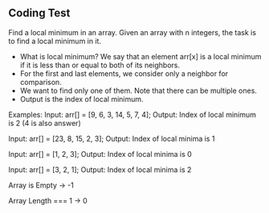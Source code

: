## Coding Test

Find a local minimum in an array.
Given an array with n integers, the task is to find a local minimum in it.

- What is local minimum? We say that an element arr[x] is a local minimum if it is less than or equal to both of its neighbors.
- For the first and last elements, we consider only a neighbor for comparison.
- We want to find only one of them. Note that there can be multiple ones.
- Output is the index of local minimum.

Examples:
Input: arr[] = [9, 6, 3, 14, 5, 7, 4];
Output: Index of local minimum is 2 (4 is also answer)

Input: arr[] = [23, 8, 15, 2, 3];
Output: Index of local minima is 1

Input: arr[] = [1, 2, 3];
Output: Index of local minima is 0

Input: arr[] = [3, 2, 1];
Output: Index of local minima is 2

Array is Empty -> -1

Array Length === 1 -> 0
